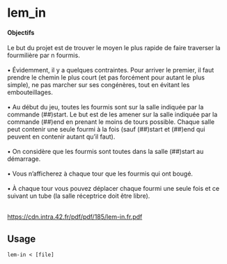 # lem_in

#### Objectifs

Le but du projet est de trouver le moyen le plus rapide de faire traverser la fourmilière
par n fourmis. <br/><br/>
• Évidemment, il y a quelques contraintes. Pour arriver le premier, il faut prendre le
chemin le plus court (et pas forcément pour autant le plus simple), ne pas marcher
sur ses congénères, tout en évitant les embouteillages.<br/><br/>
• Au début du jeu, toutes les fourmis sont sur la salle indiquée par la commande
(##)start. Le but est de les amener sur la salle indiquée par la commande (##)end en
prenant le moins de tours possible. Chaque salle peut contenir une seule fourmi à
la fois (sauf (##)start et (##)end qui peuvent en contenir autant qu’il faut).<br/><br/>
• On considère que les fourmis sont toutes dans la salle (##)start au démarrage.<br/><br/>
• Vous n’afficherez à chaque tour que les fourmis qui ont bougé.<br/><br/>
• À chaque tour vous pouvez déplacer chaque fourmi une seule fois et ce suivant un
tube (la salle réceptrice doit être libre).<br/><br/>

https://cdn.intra.42.fr/pdf/pdf/185/lem-in.fr.pdf

## Usage
`lem-in < [file]`
